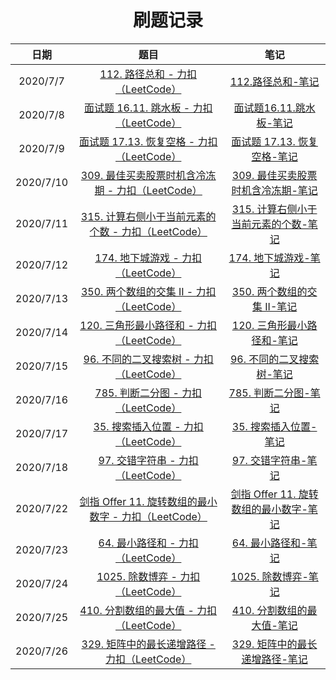 <h1 align="center">
    刷题记录
</h1>

|   日期    |                             题目                             |                             笔记                             |
| :-------: | :----------------------------------------------------------: | :----------------------------------------------------------: |
| 2020/7/7 | [112. 路径总和 - 力扣（LeetCode）](https://leetcode-cn.com/problems/path-sum/) | [112.路径总和-笔记](https://www.cnblogs.com/BoysCryToo/p/13260173.html) |
| 2020/7/8 | [面试题 16.11. 跳水板 - 力扣（LeetCode）](https://leetcode-cn.com/problems/diving-board-lcci/) | [面试题16.11.跳水板-笔记](https://www.cnblogs.com/BoysCryToo/p/13265335.html) |
| 2020/7/9 | [面试题 17.13. 恢复空格 - 力扣（LeetCode）](https://leetcode-cn.com/problems/re-space-lcci/) | [面试题 17.13. 恢复空格-笔记](https://www.cnblogs.com/BoysCryToo/p/13275277.html) |
| 2020/7/10 | [309. 最佳买卖股票时机含冷冻期 - 力扣（LeetCode）](https://leetcode-cn.com/problems/best-time-to-buy-and-sell-stock-with-cooldown/) | [309. 最佳买卖股票时机含冷冻期-笔记](https://www.cnblogs.com/BoysCryToo/p/13279031.html) |
| 2020/7/11 | [315. 计算右侧小于当前元素的个数 - 力扣（LeetCode）](https://leetcode-cn.com/problems/count-of-smaller-numbers-after-self/) | [315. 计算右侧小于当前元素的个数-笔记](https://i.cnblogs.com/posts/edit-done;postId=13283227) |
| 2020/7/12 | [174. 地下城游戏 - 力扣（LeetCode）](https://leetcode-cn.com/problems/dungeon-game/) | [174. 地下城游戏-笔记](https://www.cnblogs.com/BoysCryToo/p/13288031.html) |
| 2020/7/13 | [350. 两个数组的交集 II - 力扣（LeetCode）](https://leetcode-cn.com/problems/intersection-of-two-arrays-ii/) | [350. 两个数组的交集 II-笔记](https://www.cnblogs.com/BoysCryToo/p/13291976.html) |
| 2020/7/14 | [120. 三角形最小路径和 - 力扣（LeetCode）](https://leetcode-cn.com/problems/triangle/) | [120. 三角形最小路径和-笔记](https://www.cnblogs.com/BoysCryToo/p/13298585.html) |
| 2020/7/15 | [96. 不同的二叉搜索树 - 力扣（LeetCode）](https://leetcode-cn.com/problems/unique-binary-search-trees/) | [96. 不同的二叉搜索树-笔记](https://www.cnblogs.com/BoysCryToo/p/13305453.html) |
| 2020/7/16 | [785. 判断二分图 - 力扣（LeetCode）](https://leetcode-cn.com/problems/is-graph-bipartite/) | [785. 判断二分图-笔记](https://www.cnblogs.com/BoysCryToo/p/13321832.html) |
| 2020/7/17 | [35. 搜索插入位置 - 力扣（LeetCode）](https://leetcode-cn.com/problems/search-insert-position/) | [35. 搜索插入位置-笔记](https://www.cnblogs.com/BoysCryToo/p/13328887.html) |
| 2020/7/18 | [97. 交错字符串 - 力扣（LeetCode）](https://leetcode-cn.com/problems/interleaving-string/) | [97. 交错字符串-笔记](https://www.cnblogs.com/BoysCryToo/p/13335212.html) |
| 2020/7/22 | [剑指 Offer 11. 旋转数组的最小数字 - 力扣（LeetCode）](https://leetcode-cn.com/problems/xuan-zhuan-shu-zu-de-zui-xiao-shu-zi-lcof/) | [剑指 Offer 11. 旋转数组的最小数字-笔记](https://www.cnblogs.com/BoysCryToo/p/13360650.html) |
| 2020/7/23 | [64. 最小路径和 - 力扣（LeetCode）](https://leetcode-cn.com/problems/minimum-path-sum/) | [64. 最小路径和-笔记](https://www.cnblogs.com/BoysCryToo/p/13364565.html) |
| 2020/7/24 | [1025. 除数博弈 - 力扣（LeetCode）](https://leetcode-cn.com/problems/divisor-game/) | [1025. 除数博弈-笔记](https://www.cnblogs.com/BoysCryToo/p/13370488.html) |
| 2020/7/25 | [410. 分割数组的最大值 - 力扣（LeetCode）](https://leetcode-cn.com/problems/split-array-largest-sum/) | [410. 分割数组的最大值-笔记](https://www.cnblogs.com/BoysCryToo/p/13378584.html) |
| 2020/7/26 | [329. 矩阵中的最长递增路径  - 力扣（LeetCode）](https://leetcode-cn.com/problems/longest-increasing-path-in-a-matrix/) | [329. 矩阵中的最长递增路径-笔记](https://www.cnblogs.com/BoysCryToo/p/13380212.html) |

